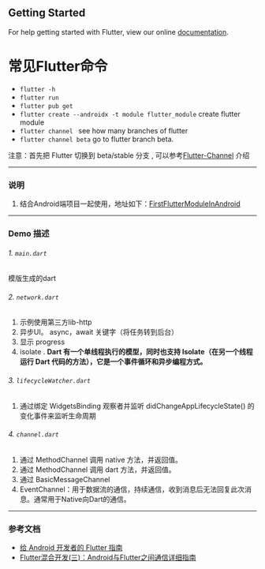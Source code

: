 ## Getting Started

For help getting started with Flutter, view our online
[documentation](https://flutter.dev/).

# 常见Flutter命令
- `flutter -h`
- `flutter run`
- `flutter pub get`
- `flutter create --androidx -t module flutter_module` create flutter module
- `flutter channel ` see how many branches of flutter
- `flutter channel beta`  go to flutter branch beta.

注意：首先把 Flutter 切换到 beta/stable 分支 , 可以参考[Flutter-Channel](https://github.com/flutter/flutter/wiki/Flutter-build-release-channels) 介绍

---

### 说明
1. 结合Android端项目一起使用，地址如下：[FirstFlutterModuleInAndroid](https://github.com/flutter-ppp/FirstFlutterModuleInAndroid)
---

### Demo 描述
###### 1. `main.dart`
模版生成的dart

###### 2. `network.dart`
1. 示例使用第三方lib-http
2. 异步UI。 async，await 关键字（将任务转到后台）
3. 显示 progress
4. isolate . **Dart 有一个单线程执行的模型，同时也支持 Isolate（在另一个线程运行 Dart 代码的方法），它是一个事件循环和异步编程方式。**

###### 3. `lifecycleWatcher.dart`
1. 通过绑定 WidgetsBinding 观察者并监听 didChangeAppLifecycleState() 的变化事件来监听生命周期

###### 4. `channel.dart`
1. 通过 MethodChannel 调用 native 方法，并返回值。
2. 通过 MethodChannel 调用 dart 方法，并返回值。
3. 通过 BasicMessageChannel 
4. EventChannel：用于数据流的通信，持续通信，收到消息后无法回复此次消息。通常用于Native向Dart的通信。

---

### 参考文档
- [给 Android 开发者的 Flutter 指南](https://flutter.cn/docs/get-started/flutter-for/android-devs)
- [Flutter混合开发(三)：Android与Flutter之间通信详细指南](https://juejin.im/post/5dce51edf265da0c0c1fe649)
